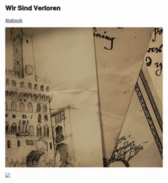 ##    𝐖𝐢𝐫   𝐒𝐢𝐧𝐝   𝐕𝐞𝐫𝐥𝐨𝐫𝐞𝐧 

[Atabook](https://bleedingcannibal.atabook.org/) 



![★](https://github.com/SACRlFICE/SACRlFICE/blob/dacc1211b036d17d481d2bde719f5d8c88f04cc6/tumblr_6a596e6383b66db9c0bfc217a39b93d4_a7445167_540.gif.webp)


![](https://komarev.com/ghpvc/?username=BleedingCannibal&abbreviated=true&color=grey&label=Mozartkugeln)
